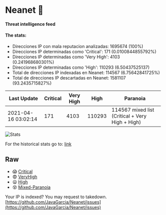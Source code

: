 # Neanet :hocho:
#### Threat intelligence feed
#### The stats:

- Direcciones IP con mala reputacion analizadas: 1695674 (100%)
- Direcciones IP determinadas como 'Critical':  171 (0.0100844855792%)
- Direcciones IP determinadas como 'Very High':  4103 (0.241968680301%)
- Direcciones IP determinadas como 'High':  110293 (6.50437525137)
- Total de direcciones IP indexadas en Neanet:  114567 (6.75642841725%)
- Total de direcciones IP descartadas en Neanet:  1581107 (93.2435715827%)

| Last Update | Critical | Very High | High | Paranoia |
| --- | --- | --- | --- | --- |
| 2021-04-16 03:02:14 | 171 | 4103 | 110293 | 114567 mixed list (Critical + Very High + High)|

![Stats](https://docs.google.com/spreadsheets/d/e/2PACX-1vSnaNMIXVabIpDJjufMlzH7poXnshF3mgd8Is1g9ytUEzVsP5my4Trn8f-xkoLLQ38xpL3HtmUexLo6/pubchart?oid=501124687&format=image)

For the historical stats go to: [link](/stats.csv)
## Raw
- :scream: [Critical](https://raw.githubusercontent.com/JavaGarcia/Neanet/master/blacklists/neanet_critical.txt)
- :fearful: [VeryHigh](https://raw.githubusercontent.com/JavaGarcia/Neanet/master/blacklists/neanet_veryHigh.txtt)
- :frowning: [High](https://raw.githubusercontent.com/JavaGarcia/Neanet/master/blacklists/neanet_high.txt)
- :dizzy_face: [Mixed-Paranoia](https://raw.githubusercontent.com/JavaGarcia/Neanet/master/blacklists/neanet_all.txt)


Your IP is indexed? You may request to takedown. [https://github.com/JavaGarcia/Neanet/issues](https://github.com/JavaGarcia/Neanet/issues)
























































































































































































































































































































































































































































































































































































































































































































































































































































































































































































































































































































































































































































































































































































































































































































































































































































































































































































































































































































































































































































































































































































































































































































































































































































































































































































































































































































































































































































































































































































































































































































































































































































































































































































































































































































































































































































































































































































































































































































































































































































































































































































































































































































































































































































































































































































































































































































































































































































































































































































































































































































































































































































































































































































































































































































































































































































































































































































































































